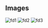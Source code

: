## Images
![fd1](https://github.com/user-attachments/assets/7dbf5d44-91f7-49bd-abdd-f492bd30aca2)
![fd2](https://github.com/user-attachments/assets/39b42a17-0399-4439-b4f1-0559fa9c9734)
![fd3](https://github.com/user-attachments/assets/579b990e-2a1d-482e-90ab-d066909d5266)
